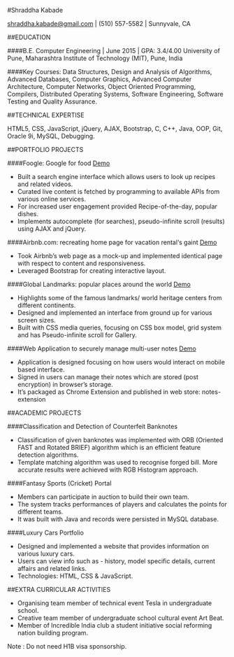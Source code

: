 #Shraddha Kabade

shraddha.kabade@gmail.com    |    (510) 557-5582    |    Sunnyvale, CA

##EDUCATION

####B.E. Computer Engineering   |   June 2015   |    GPA: 3.4/4.00
University of Pune, Maharashtra Institute of Technology (MIT), Pune, India                      

####Key Courses: 
Data Structures, Design and Analysis of Algorithms, Advanced Databases, Computer Graphics, Advanced Computer Architecture,  Computer Networks, Object Oriented Programming, Compilers, Distributed Operating Systems, Software Engineering, Software Testing and Quality Assurance.

##TECHNICAL EXPERTISE

HTML5, CSS, JavaScript, jQuery, AJAX, Bootstrap, C, C++, Java, OOP, Git, Oracle 9i, MySQL, Debugging.

##PORTFOLIO PROJECTS

####Foogle: Google for food [Demo](http://kshraddha.github.io/foogle)
* Built a search engine interface which allows users to look up recipes and related videos.
* Curated live content is fetched by programming to available APIs from various online services.
* For increased user engagement provided Recipe-of-the-day, popular dishes.
* Implements autocomplete (for searches), pseudo-infinite scroll (results) using AJAX and jQuery.

####Airbnb.com: recreating home page for vacation rental‘s gaint [Demo](http://kshraddha.github.io/airbnb)
* Took Airbnb’s web page as a mock-up and implemented identical page with respect to content and responsiveness.
* Leveraged Bootstrap for creating interactive layout.

####Global Landmarks: popular places around the world [Demo](http://kshraddha.github.io/global-landmarks)
* Highlights some of the famous landmarks/ world heritage centers from different continents.
* Designed and implemented an interface from ground up for various screen sizes.
* Built with CSS media queries, focusing on CSS box model, grid system and has Pseudo-infinite scroll for Gallery.

####Web Application to securely manage multi-user notes [Demo](http://kshraddha.github.io/notes)
* Application is designed focusing on how users would interact on mobile based interface.
* Signed in users can manage their notes which are stored (post encryption) in browser’s storage.
* It’s packaged as Chrome Extension and published in web store: notes-extension


##ACADEMIC PROJECTS

####Classification and Detection of Counterfeit Banknotes
* Classification of given banknotes was implemented with ORB (Oriented FAST and Rotated BRIEF) algorithm which is an efficient feature detection algorithms.
* Template matching algorithm was used to recognise forged bill. More accurate results were achieved with RGB Histogram approach.

####Fantasy Sports (Cricket) Portal
* Members can participate in auction to build their own team.
* The system tracks performances of players and calculates the points for different teams.
* It was built with Java and records were persisted in MySQL database.

####Luxury Cars Portfolio       
* Designed and implemented a website that provides information on various luxury cars. 
* Users can view info such as - history, model specific details, current affairs and related links.
* Technologies: HTML, CSS & JavaScript.


##EXTRA CURRICULAR ACTIVITIES

* Organising team member of technical event Tesla in undergraduate school.
* Creative team member of undergraduate school cultural event Art Beat.
* Member of Incredible India club a student initiative social reforming nation building program.

Note : Do not need H1B visa sponsorship.
